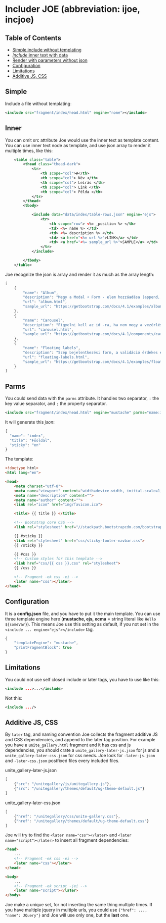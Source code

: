 # Includer JOE (abbreviation: ijoe, incjoe)


## Table of Contents

- [Simple include without templating](#simple)
- [*Include* inner text with data](#inner)
- [Render with parameters without json](#parms)
- [Configuration](#configuration)
- [Limitations](#limitations)
- [Additive JS, CSS](#additive-js--css)


## Simple

Include a file without templating:

```xml
<include src="fragment/index/head.html" engine="none"></include>
```

## Inner

You can omit src attribute Joe would use the inner text as template content.
You can use inner text node as template, and use json array to render it multiple times, like this:

```xml
    <table class="table">
        <thead class="thead-dark">
            <tr>
                <th scope="col">#</th>
                <th scope="col"> Név </th>
                <th scope="col"> Leírás </th>
                <th scope="col"> Link </th>
                <th scope="col"> Példa </th>
            </tr>
        </thead>
        <tbody>

            <include data="data/index/table-rows.json" engine="ejs">
                <tr>
                    <th scope="row"> <%= _position %> </th>
                    <td> <%= name %> </td>
                    <td> <%= description %> </td>
                    <td> <a href="<%= url %>">LINK</a> </td>
                    <td> <a href="<%= sample_url %>">SAMPLE</a> </td>
                </tr>
            </include>

        </tbody>
    </table>
```

Joe recognize the json is array and render it as much as the array length:

```javascript
[
    {
        "name": "Album",
        "description": "Megy a Modal + Form - elem hozzáadása (append, prepend, replace!)",
        "url": "album.html",
        "sample_url": "https://getbootstrap.com/docs/4.1/examples/album/"
    },
    {
        "name": "Carousel",
        "description": "Figyelni kell az id -ra, ha nem megy a vezérlés akkor el van írva",
        "url": "carousel.html",
        "sample_url": "https://getbootstrap.com/docs/4.1/components/carousel/"
    },
    {
        "name": "Floating labels",
        "description": "Szép bejelentkezési form, a validáció érdekes és az input -on belüli felső magyarázó szöveg.",
        "url": "floating-labels.html",
        "sample_url": "https://getbootstrap.com/docs/4.1/examples/floating-labels/"
    }
]
```

## Parms


You could send data with the `parms` attribute. It handles two separator, `:` the key value separator, and `;` the property separator. 

```xml
<include src="fragment/index/head.html" engine="mustache" parms="name:index;title:Főoldal;sticky:on"></include>
```

It will generate this *json*:

```javascript
{
  "name": "index",
  "title": "Főoldal",
  "sticky": "on"
}
```

The template:

```html
<!doctype html>
<html lang="en">

<head>
    <meta charset="utf-8">
    <meta name="viewport" content="width=device-width, initial-scale=1, shrink-to-fit=no">
    <meta name="description" content="">
    <meta name="author" content="">
    <link rel="icon" href="img/favicon.ico">

    <title> {{ title }} </title>

    <!-- Bootstrap core CSS -->
    <link rel="stylesheet" href="//stackpath.bootstrapcdn.com/bootstrap/4.1.3/css/bootstrap.min.css">

    {{ #sticky }} 
    <link rel="stylesheet" href="css/sticky-footer-navbar.css">
    {{ /sticky }}

    {{ #css }} 
    <!-- Custom styles for this template -->
    <link href="css/{{ css }}.css" rel="stylesheet">
    {{ /css }}

    <!-- Fragment -ek css -ei -->
    <later name="css"></later>
</head>
```


## Configuration

It is a **config.json** file, and you have to put it the main template.
You can use three template engine here (**mustache, ejs, ecma** = string literal like `Hello ${someVar}`).
This means Joe use this setting as default, if you not set in the `<include ... engine="ejs"></include>` tag.

```js
{
    "templateEngine": "mustache",
    "printFragmentBlock": true
}
```

## Limitations

You could not use self closed include or later tags, you have to use like this:

```xml
<include ...>...</include>
```

Not this:
```xml
<include .../>
```

## Additive JS, CSS

By `later` tag, and naming convention Joe collects the fragment additive JS and CSS dependencies, and append to the later tag position. For example you have a `unite_gallery.html` fragment and it has css and js dependencies, you should crate a `unite_gallery-later-js.json` for js and a `unite_gallery-later-css.json` for css needs. Joe look for `-later-js.json` and `-later-css.json` postfixed files every included files.

unite_gallery-later-js.json
```js
[
    {"src": "/unitegallery/js/unitegallery.js"},
    {"src": "/unitegallery/themes/default/ug-theme-default.js"}
]
```

unite_gallery-later-css.json
```js
[
    {"href": "/unitegallery/css/unite-gallery.css"},
    {"href": "/unitegallery/themes/default/ug-theme-default.css"}
]
```

Joe will try to find the `<later name="css"></later>` and `<later name="script"></later>` to insert all fragment dependencies:

```html
<head>
    ...
    <!-- Fragment -ek css -ei -->
    <later name="css"></later>
</head>

<body>
    ...
    <!-- Fragment -ek script -jei -->
    <later name="script"></later>
</body>
```

Joe make a unique set, for not inserting the same thing multiple times. If you have multiple jquery in multiple urls, you could use `{"href": ..., "name": JQuery"}` and Joe will use only one, but the **last** one.
